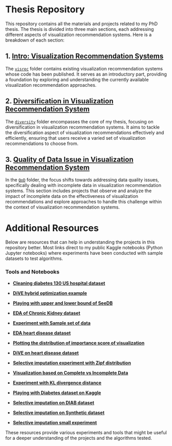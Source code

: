 # Thesis Repository

This repository contains all the materials and projects related to my PhD thesis. The thesis is divided into three main sections, each addressing different aspects of visualization recommendation systems. Here is a breakdown of each section:

## 1. [Intro: Visualization Recommendation Systems](https://github.com/rischanlab/visualization_recommendation_systems)

   The [`visrec`](https://github.com/rischanlab/visualization_recommendation_systems) folder contains existing visualization recommendation systems whose code has been published. It serves as an introductory part, providing a foundation by exploring and understanding the currently available visualization recommendation approaches.

## 2. [Diversification in Visualization Recommendation System](https://github.com/rischanlab/DiVE)

   The [`diversity`](https://github.com/rischanlab/DiVE) folder encompasses the core of my thesis, focusing on diversification in visualization recommendation systems. It aims to tackle the diversification aspect of visualization recommendations effectively and efficiently, ensuring that users receive a varied set of visualization recommendations to choose from.

## 3. [Quality of Data Issue in Visualization Recommendation System](./QoD/)

   In the [`QoD`](./QoD/) folder, the focus shifts towards addressing data quality issues, specifically dealing with incomplete data in visualization recommendation systems. This section includes projects that observe and analyze the impact of incomplete data on the effectiveness of visualization recommendations and explore approaches to handle this challenge within the context of visualization recommendation systems.

# Additional Resources

Below are resources that can help in understanding the projects in this repository better. Most links direct to my public Kaggle notebooks (Python Jupyter notebooks) where experiments have been conducted with sample datasets to test algorithms.

### Tools and Notebooks

- **[Cleaning diabetes 130 US hospital dataset](https://github.com/rischanlab/Cleaning_diabetes_130_US_hospital_dataset)**
  
- **[DiVE hybrid optimization example](https://www.kaggle.com/code/rischan/dive-shared-based-diversity-visualization?scriptVersionId=103588256)**
  
- **[Playing with upper and lower bound of SeeDB](https://www.kaggle.com/code/rischan/heart-disease-dataset-lower-and-upper-bound-avg?scriptVersionId=60154517)**
  
- **[EDA of Chronic Kidney dataset](https://www.kaggle.com/code/rischan/eda-on-chronic-kidney-disease?scriptVersionId=146787652)**
  
- **[Experiment with Sample set of data](https://www.kaggle.com/code/rischan/impact-of-sample-heart-disease-dataset?scriptVersionId=57300158)**
  
- **[EDA heart disease dataset](https://www.kaggle.com/code/rischan/eda-heart-dataset/output?scriptVersionId=54859667&select=output.html)**
  
- **[Plotting the distribution of importance score of visualization](https://www.kaggle.com/code/rischan/10-analysis-the-view-distribution-of-100-db?scriptVersionId=53739314)**
  
- **[DiVE on heart disease dataset](https://www.kaggle.com/code/rischan/heart-disease-dataset-avg-vs-max-cp-subset?scriptVersionId=50987312)**
  
- **[Selective imputation experiment with Zipf distribution](https://www.kaggle.com/code/rischan/selective-imputation-zipf-synthetic-dataset?scriptVersionId=48046712)**
  
- **[Visualization based on Complete vs Incomplete Data](https://www.kaggle.com/code/rischan/a-single-view-compare-complete-vs-incomplete?scriptVersionId=146787160)**
  
- **[Experiment with KL divergence distance](https://www.kaggle.com/code/rischan/experiment-with-kl-divergence?scriptVersionId=146787095)**
  
- **[Playing with Diabetes dataset on Kaggle](https://www.kaggle.com/code/rischan/diabetes-dataset-experiment-full-data?scriptVersionId=46975803)**
  
- **[Selective imputation on DIAB dataset](https://www.kaggle.com/code/rischan/selective-imputation-diab-using-sample?scriptVersionId=46921909)**
  
- **[Selective imputation on Synthetic dataset](https://www.kaggle.com/code/rischan/selective-imputation-synthetic-dataset?scriptVersionId=46317750)**
  
- **[Selective imputation small experiment](https://www.kaggle.com/code/rischan/selective-imputation-k-15?scriptVersionId=46056628)**
  
These resources provide various experiments and tools that might be useful for a deeper understanding of the projects and the algorithms tested.
